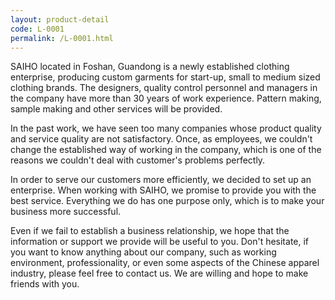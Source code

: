 ```yaml
---
layout: product-detail
code: L-0001
permalink: /L-0001.html
---
```

SAIHO located in Foshan, Guandong is a newly established clothing enterprise, producing custom garments for start-up, small to medium sized clothing brands. The designers, quality control personnel and managers in the company have more than 30 years of work experience. Pattern making, sample making and other services will be provided.

In the past work, we have seen too many companies whose product quality and service quality are not satisfactory. Once, as employees, we couldn't change the established way of working in the company, which is one of the reasons we couldn't deal with customer's problems perfectly.

In order to serve our customers more efficiently, we decided to set up an enterprise. When working with SAIHO, we promise to provide you with the best service. Everything we do has one purpose only, which is to make your business more successful.

Even if we fail to establish a business relationship, we hope that the information or support we provide will be useful to you.
Don't hesitate, if you want to know anything about our company, such as working environment, professionality, or even some aspects of the Chinese apparel industry, please feel free to contact us. We are willing and hope to make friends with you.